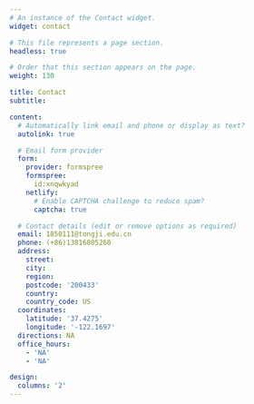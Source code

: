 ```yaml
---
# An instance of the Contact widget.
widget: contact

# This file represents a page section.
headless: true

# Order that this section appears on the page.
weight: 130

title: Contact
subtitle:

content:
  # Automatically link email and phone or display as text?
  autolink: true

  # Email form provider
  form:
    provider: formspree
    formspree:
      id:xnqwkyad
    netlify:
      # Enable CAPTCHA challenge to reduce spam?
      captcha: true

  # Contact details (edit or remove options as required)
  email: 1850111@tongji.edu.cn
  phone: (+86)13816805260
  address:
    street: 
    city: 
    region: 
    postcode: '200433'
    country: 
    country_code: US
  coordinates:
    latitude: '37.4275'
    longitude: '-122.1697'
  directions: NA
  office_hours:
    - 'NA'
    - 'NA'

design:
  columns: '2'
---
```

